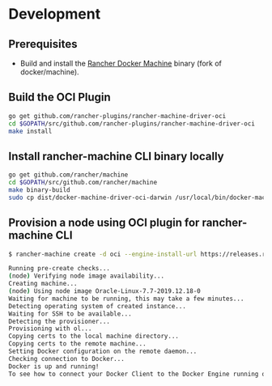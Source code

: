# Development

## Prerequisites

* Build and install the [Rancher Docker Machine](https://github.com/rancher/machine) binary (fork of docker/machine).

## Build the OCI Plugin

```bash
go get github.com/rancher-plugins/rancher-machine-driver-oci
cd $GOPATH/src/github.com/rancher-plugins/rancher-machine-driver-oci
make install
```

## Install rancher-machine CLI binary locally

```bash
go get github.com/rancher/machine
cd $GOPATH/src/github.com/rancher/machine
make binary-build
sudo cp dist/docker-machine-driver-oci-darwin /usr/local/bin/docker-machine-driver-oci
```

## Provision a node using OCI plugin for rancher-machine CLI

```bash
$ rancher-machine create -d oci --engine-install-url https://releases.rancher.com/install-docker/18.09.sh --oci-region us-phoenix-1 --oci-subnet-id ocid1.subnet.oc1.phx.aaaaaaaaaaaaaaaaaaaaaaaa --oci-tenancy-id ocid1.tenancy.oc1..aaaaaaaaaaaaaaaaaaaaaaaa --oci-vcn-id ocid1.vcn.oc1.phx.aaaaaaaaaaaaaaaaaaaaaaaa --oci-fingerprint xx:xx:xx:xx:xx:xx:xx:xx:xx:xx:xx:xx:xx:xx:xx:xx --oci-node-availability-domain jGnV:PHX-AD-2 --oci-node-image Oracle-Linux-7.7 --oci-user-id ocid1.user.oc1..aaaaaaaaaaaaaaaaaaaaaaaa --oci-vcn-compartment-id ocid1.compartment.oc1..aaaaaaaaaaaaaaaaaaaaaaaa --oci-node-compartment-id ocid1.compartment.oc1..aaaaaaaaaaaaaaaaaaaaaaaa --oci-node-docker-port 2376 --oci-private-key-path /path/to/api.key.priv.pem  --oci-node-shape VM.Standard2.1 --oci-node-public-key-path /path/to/.ssh/id_rsa.pub node

Running pre-create checks...
(node) Verifying node image availability... 
Creating machine...
(node) Using node image Oracle-Linux-7.7-2019.12.18-0
Waiting for machine to be running, this may take a few minutes...
Detecting operating system of created instance...
Waiting for SSH to be available...
Detecting the provisioner...
Provisioning with ol...
Copying certs to the local machine directory...
Copying certs to the remote machine...
Setting Docker configuration on the remote daemon...
Checking connection to Docker...
Docker is up and running!
To see how to connect your Docker Client to the Docker Engine running on this virtual machine, run: docker-machine env node
```
